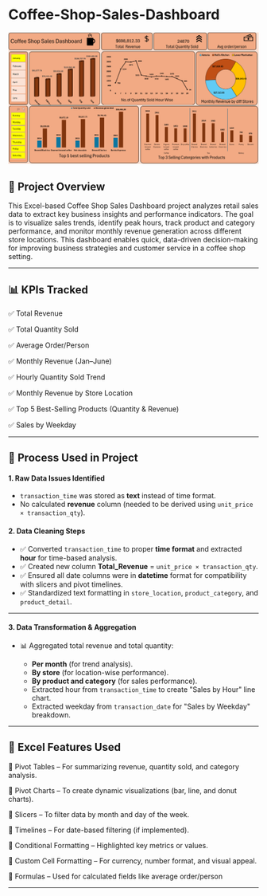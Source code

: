 # Coffee-Shop-Sales-Dashboard
![Dashboard Preview](final%20Dashboard.png)



## 📌 Project Overview

This Excel-based Coffee Shop Sales Dashboard project analyzes retail sales data to extract key business insights and performance indicators. The goal is to visualize sales trends, identify peak hours, track product and category performance, and monitor monthly revenue generation across different store locations. This dashboard enables quick, data-driven decision-making for improving business strategies and customer service in a coffee shop setting.

---

## 📊 KPIs Tracked

✅ Total Revenue

✅ Total Quantity Sold

✅ Average Order/Person

✅ Monthly Revenue (Jan–June)

✅ Hourly Quantity Sold Trend

✅ Monthly Revenue by Store Location

✅ Top 5 Best-Selling Products (Quantity & Revenue)

✅ Sales by Weekday

---
## 📌 Process Used in Project

#### 1. **Raw Data Issues Identified**

* `transaction_time` was stored as **text** instead of time format.
* No calculated **revenue** column (needed to be derived using `unit_price × transaction_qty`).


#### 2. **Data Cleaning Steps**

* ✅ Converted `transaction_time` to proper **time format** and extracted **hour** for time-based analysis.
* ✅ Created new column **Total\_Revenue** = `unit_price × transaction_qty`.
* ✅ Ensured all date columns were in **datetime** format for compatibility with slicers and pivot timelines.
* ✅ Standardized text formatting in `store_location`, `product_category`, and `product_detail`.

---

#### 3. **Data Transformation & Aggregation**

* 📊 Aggregated total revenue and total quantity:

  * **Per month** (for trend analysis).
  * **By store** (for location-wise performance).
  * **By product and category** (for sales performance).
  *  Extracted hour from `transaction_time` to create "Sales by Hour" line chart.
  *  Extracted weekday from `transaction_date` for "Sales by Weekday" breakdown.

---



## 🧰 Excel Features Used

📌 Pivot Tables – For summarizing revenue, quantity sold, and category analysis.

📌 Pivot Charts – To create dynamic visualizations (bar, line, and donut charts).

📌 Slicers – To filter data by month and day of the week.

📌 Timelines – For date-based filtering (if implemented).

📌 Conditional Formatting – Highlighted key metrics or values.

📌 Custom Cell Formatting – For currency, number format, and visual appeal.

📌 Formulas – Used for calculated fields like average order/person

---


